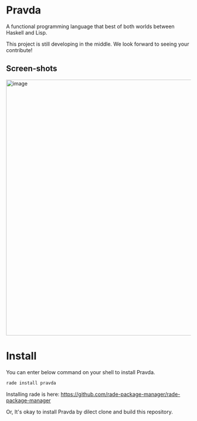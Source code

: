 # Pravda
A functional programming language that best of both worlds between Haskell and Lisp.

This project is still developing in the middle.
We look forward to seeing your contribute!

## Screen-shots

<img width="699" alt="image" src="https://github.com/user-attachments/assets/b1c5d737-1f26-464c-9d6a-a38e5c53b6e1">

# Install

You can enter below command on your shell to install Pravda.
```sh
rade install pravda
```
Installing rade is here: https://github.com/rade-package-manager/rade-package-manager

Or, It's okay to install Pravda by dilect clone and build this repository.
